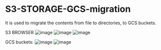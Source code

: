 # S3-STORAGE-GCS-migration

It is used to migrate the contents from file to directories, to GCS buckets.

S3 BROWSER
![image](https://github.com/user-attachments/assets/e561b24e-3af1-4734-a659-222aac98ac39)
![image](https://github.com/user-attachments/assets/6ebd2f54-bfae-4c77-972a-1d534b912449)
![image](https://github.com/user-attachments/assets/1de9aaf5-42c2-4142-bb5c-6b49b7942f39)


GCS buckets:
![image](https://github.com/user-attachments/assets/c636abb6-eeb3-40c0-962b-48799aed669c)
![image](https://github.com/user-attachments/assets/54d32c87-0005-4531-b7dd-3593ccbbf1a5)

